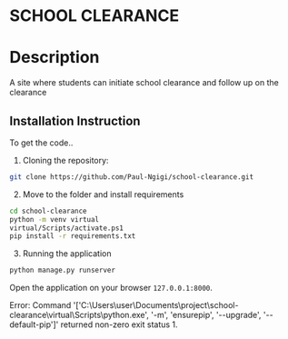 # SCHOOL CLEARANCE

# Description
A site where students can initiate school clearance and follow up on the clearance

## Installation Instruction
To get the code..

1. Cloning the repository:
  ```bash
  git clone https://github.com/Paul-Ngigi/school-clearance.git
  ```
2. Move to the folder and install requirements
  ```bash
  cd school-clearance
  python -m venv virtual
  virtual/Scripts/activate.ps1
  pip install -r requirements.txt
  ```

3. Running the application
  ```bash
  python manage.py runserver
  ```
Open the application on your browser `127.0.0.1:8000`.


Error: Command '['C:\\Users\\user\\Documents\\project\\school-clearance\\virtual\\Scripts\\python.exe', '-m', 'ensurepip', '--upgrade', '--default-pip']' returned non-zero exit status 1.   